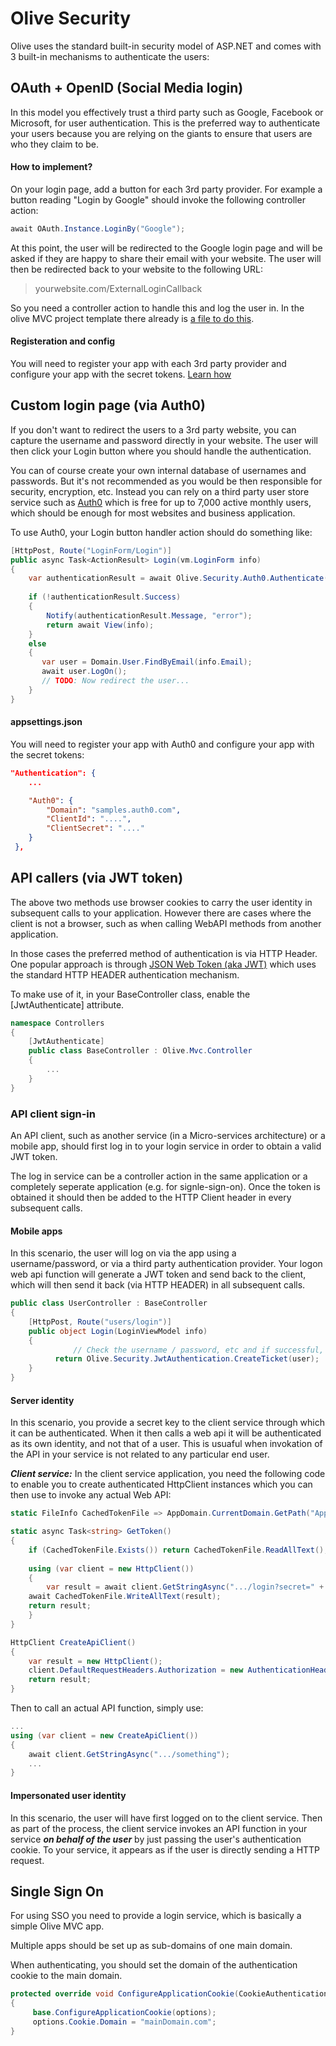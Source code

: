 # Olive Security

Olive uses the standard built-in security model of ASP.NET and comes with 3 built-in mechanisms to authenticate the users:

## OAuth + OpenID (Social Media login)
In this model you effectively trust a third party such as Google, Facebook or Microsoft, for user authentication.
This is the preferred way to authenticate your users because you are relying on the giants to ensure that users are who they claim to be.

#### How to implement?
On your login page, add a button for each 3rd party provider.
For example a button reading "Login by Google" should invoke the following controller action:
```csharp
await OAuth.Instance.LoginBy("Google");
```
At this point, the user will be redirected to the Google login page and will be asked if they are happy to share their email with your website.
The user will then be redirected back to your website to the following URL:
>yourwebsite.com/ExternalLoginCallback

So you need a controller action to handle this and log the user in.
In the olive MVC project template there already is [a file to do this](https://github.com/Geeksltd/Olive.MvcTemplate/blob/master/Template/Website/Controllers/OAuthController.cs).

#### Registeration and config
You will need to register your app with each 3rd party provider and configure your app with the secret tokens.
[Learn how](Config.md)

## Custom login page (via Auth0)
If you don't want to redirect the users to a 3rd party website, you can capture the username and password directly in your website.
The user will then click your Login button where you should handle the authentication. 

You can of course create your own internal database of usernames and passwords. But it's not recommended as you would be then responsible for security, encryption, etc. Instead you can rely on a third party user store service such as [Auth0](https://auth0.com/) which is free for up to 7,000 active monthly users, which should be enough for most websites and business application. 

To use Auth0, your Login button handler action should do something like:
```csharp
[HttpPost, Route("LoginForm/Login")]
public async Task<ActionResult> Login(vm.LoginForm info)
{
    var authenticationResult = await Olive.Security.Auth0.Authenticate(info.Email, info.Password);
            
    if (!authenticationResult.Success)
    {
        Notify(authenticationResult.Message, "error");
        return await View(info);
    }
    else
    {
       var user = Domain.User.FindByEmail(info.Email);
       await user.LogOn();
       // TODO: Now redirect the user...
    }    
}
```

#### appsettings.json 
You will need to register your app with Auth0 and configure your app with the secret tokens:
```json
"Authentication": {
    ...

    "Auth0": {        
        "Domain": "samples.auth0.com",
        "ClientId": "....",
        "ClientSecret": "...."
    }
 },
 ```

## API callers (via JWT token)
The above two methods use browser cookies to carry the user identity in subsequent calls to your application. However there are cases where the client is not a browser, such as when calling WebAPI methods from another application.

In those cases the preferred method of authentication is via HTTP Header. One popular approach is through [JSON Web Token (aka JWT)](https://jwt.io/introduction/) which uses the standard HTTP HEADER authentication mechanism.

To make use of it, in your BaseController class, enable the \[JwtAuthenticate\] attribute.
```csharp
namespace Controllers
{
    [JwtAuthenticate]
    public class BaseController : Olive.Mvc.Controller
    {
        ...
    }
}
```
### API client sign-in
An API client, such as another service (in a Micro-services architecture) or a mobile app, should first log in to your login service in order to obtain a valid JWT token.

The log in service can be a controller action in the same application or a completely seperate application (e.g. for signle-sign-on). Once the token is obtained it should then be added to the HTTP Client header in every subsequent calls.

#### Mobile apps
In this scenario, the user will log on via the app using a username/password, or via a third party authentication provider.
Your logon web api function will generate a JWT token and send back to the client, which will then send it back (via HTTP HEADER) in all subsequent calls.

```csharp
public class UserController : BaseController
{
	[HttpPost, Route("users/login")]
	public object Login(LoginViewModel info)
	{
              // Check the username / password, etc and if successful, then:
	      return Olive.Security.JwtAuthentication.CreateTicket(user);
	}
}
````

#### Server identity
In this scenario, you provide a secret key to the client service through which it can be authenticated. When it then calls a web api it will be authenticated as its own identity, and not that of a user. This is usuaful when invokation of the API in your service is not related to any particular end user.

***Client service:***
In the client service application, you need the following code to enable you to create authenticated HttpClient instances which you can then use to invoke any actual Web API:
```csharp
static FileInfo CachedTokenFile => AppDomain.CurrentDomain.GetPath("App_Data\\Temp\\...txt").AsFile();

static async Task<string> GetToken()
{
    if (CachedTokenFile.Exists()) return CachedTokenFile.ReadAllText();
    
    using (var client = new HttpClient())
    {
        var result = await client.GetStringAsync(".../login?secret=" + Config.Get("ApiSecret"));
	await CachedTokenFile.WriteAllText(result);
	return result;
    }    
}

HttpClient CreateApiClient()
{
    var result = new HttpClient();
    client.DefaultRequestHeaders.Authorization = new AuthenticationHeaderValue("Bearer", GetToken());
    return result;
}
````
Then to call an actual API function, simply use:
```csharp
...
using (var client = new CreateApiClient())
{
    await client.GetStringAsync(".../something");
    ...
}
```


#### Impersonated user identity
In this scenario, the user will have first logged on to the client service. Then as part of the process, the client service invokes an API function in your service ***on behalf of the user*** by just passing the user's authentication cookie.
To your service, it appears as if the user is directly sending a HTTP request.


## Single Sign On
For using SSO you need to provide a login service, which is basically a simple Olive MVC app.

Multiple apps should be set up as sub-domains of one main domain.

When authenticating, you should set the domain of the authentication cookie to the main domain. 

```csharp
protected override void ConfigureApplicationCookie(CookieAuthenticationOptions options)
{
     base.ConfigureApplicationCookie(options);
     options.Cookie.Domain = "mainDomain.com";
}
```
